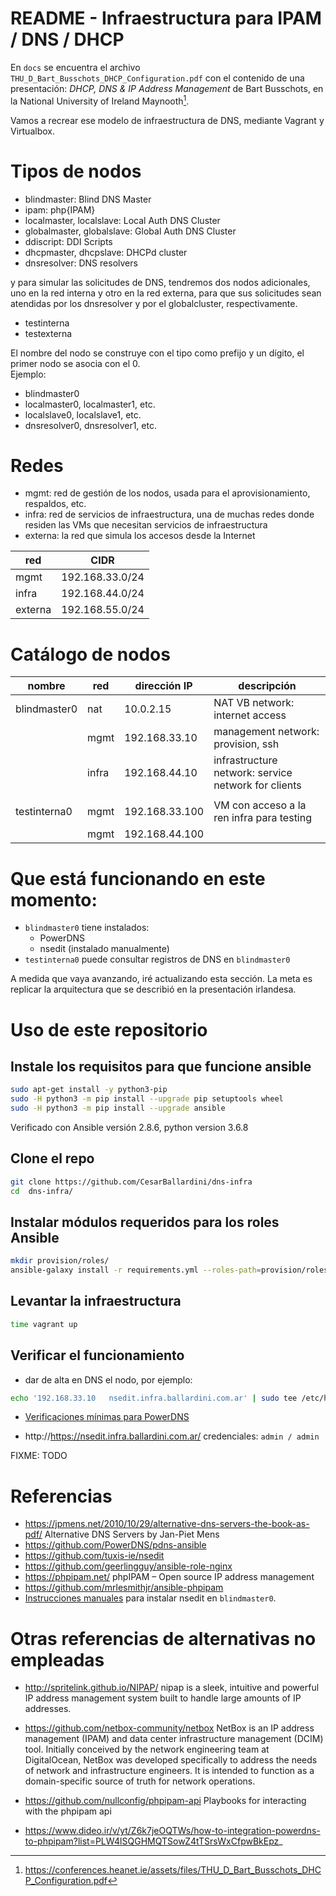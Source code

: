 # README - Infraestructura para IPAM / DNS / DHCP

En `docs` se encuentra el archivo `THU_D_Bart_Busschots_DHCP_Configuration.pdf`
con el contenido de una presentación: *DHCP, DNS & IP Address Management* 
de Bart Busschots, en la National University of Ireland Maynooth[^1].

Vamos a recrear ese modelo de infraestructura de DNS, mediante Vagrant y Virtualbox.

# Tipos de nodos

* blindmaster: Blind DNS Master
* ipam: php{IPAM}
* localmaster, localslave: Local Auth DNS Cluster 
* globalmaster, globalslave: Global Auth DNS Cluster
* ddiscript: DDI Scripts
* dhcpmaster, dhcpslave: DHCPd cluster
* dnsresolver: DNS resolvers

y para simular las solicitudes de DNS, tendremos dos nodos adicionales,
uno en la red interna y otro en la red externa, para que sus solicitudes 
sean atendidas por los dnsresolver y por el globalcluster, respectivamente.

* testinterna
* testexterna

El nombre del nodo se construye con el tipo como prefijo y un dígito, el primer nodo se asocia con el 0.  
Ejemplo:

* blindmaster0
* localmaster0, localmaster1, etc.
* localslave0, localslave1, etc.
* dnsresolver0, dnsresolver1, etc.

[^1]: https://conferences.heanet.ie/assets/files/THU_D_Bart_Busschots_DHCP_Configuration.pdf

# Redes

* mgmt: red de gestión de los nodos, usada para el aprovisionamiento, respaldos, etc.
* infra: red de servicios de infraestructura, una de muchas redes donde
   residen las VMs que necesitan servicios de infraestructura
* externa: la red que simula los accesos desde la Internet

| red     |            CIDR |
|---------|-----------------|
| mgmt    | 192.168.33.0/24 |
| infra   | 192.168.44.0/24 |
| externa | 192.168.55.0/24 |

# Catálogo de nodos

| nombre       | red   | dirección IP   | descripción                                         |
|--------------|-------|----------------|-----------------------------------------------------|
| blindmaster0 | nat   | 10.0.2.15      | NAT VB network: internet access                     |
|              | mgmt  | 192.168.33.10  | management network: provision, ssh                  |
|              | infra | 192.168.44.10  | infrastructure network: service network for clients |
|                                                                                             |
| testinterna0 | mgmt  | 192.168.33.100 | VM con acceso a la ren infra para testing           |
|              | mgmt  | 192.168.44.100 |                                                     |



# Que está funcionando en este momento:

* `blindmaster0` tiene instalados:
  * PowerDNS 
  * nsedit (instalado manualmente)
* `testinterna0` puede consultar registros de DNS en `blindmaster0`

A medida que vaya avanzando, iré actualizando esta sección.  La meta es replicar la arquitectura
que se describió en la presentación irlandesa.

# Uso de este repositorio

## Instale los requisitos para que funcione ansible

```bash
sudo apt-get install -y python3-pip
sudo -H python3 -m pip install --upgrade pip setuptools wheel
sudo -H python3 -m pip install --upgrade ansible
```

Verificado con Ansible versión 2.8.6, python version 3.6.8

## Clone el repo

```bash
git clone https://github.com/CesarBallardini/dns-infra
cd  dns-infra/
```

## Instalar módulos requeridos para los roles Ansible

```bash
mkdir provision/roles/
ansible-galaxy install -r requirements.yml --roles-path=provision/roles/
```


## Levantar la infraestructura

```bash
time vagrant up
```

## Verificar el funcionamiento

* dar de alta en DNS el nodo, por ejemplo:

```bash
echo '192.168.33.10   nsedit.infra.ballardini.com.ar' | sudo tee /etc/hosts > /dev/null
```


* [Verificaciones mínimas para PowerDNS](docs/verificaciones-powerdns.md)

* http://https://nsedit.infra.ballardini.com.ar/   credenciales: `admin / admin`

FIXME: TODO


# Referencias

* https://jpmens.net/2010/10/29/alternative-dns-servers-the-book-as-pdf/ Alternative DNS Servers by Jan-Piet Mens
* https://github.com/PowerDNS/pdns-ansible
* https://github.com/tuxis-ie/nsedit
* https://github.com/geerlingguy/ansible-role-nginx
* https://phpipam.net/ phpIPAM – Open source IP address management
* https://github.com/mrlesmithjr/ansible-phpipam
* [Instrucciones manuales](docs/manual-install-nsedit.md)  para instalar nsedit en `blindmaster0`.


# Otras referencias de alternativas no empleadas


* http://spritelink.github.io/NIPAP/ nipap is a sleek, intuitive and powerful IP address management system built to handle large amounts of IP addresses.
* https://github.com/netbox-community/netbox NetBox is an IP address management (IPAM) and data center infrastructure management (DCIM) tool. Initially conceived by the network engineering team at DigitalOcean, NetBox was developed specifically to address the needs of network and infrastructure engineers. It is intended to function as a domain-specific source of truth for network operations.

* https://github.com/nullconfig/phpipam-api Playbooks for interacting with the phpipam api
* https://www.dideo.ir/v/yt/Z6k7jeOQTWs/how-to-integration-powerdns-to-phpipam?list=PLW4lSQGHMQTSowZ4tTSrsWxCfpwBkEpz_





